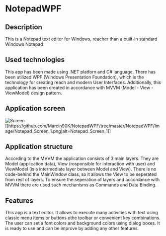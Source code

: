 # NotepadWPF

## Description 
This is a Notepad text editor for Windows, reacher than a built-in standard Windows Notepad


## Used technologies
This app has been made using .NET platforn and C# language. There has been utilized WPF (Windows Presentation Foundation), which is the technology for creating reach and modern User Interfaces.
Additionally, this application has been created in accordance with MVVM (Model - View - ViewModel) design pattern.


## Application screen
<img src="Image/Notepad_Screen_1.png" alt="Screen" />
[[https://github.com/Marcin90K/NotepadWPF/tree/master/NotepadWPF/Image/Notepad_Screen_1.png|alt=Notepad_Screen_1]]


## Application structure
According to the MVVM the application consists of 3 main layers. They are Model (application data), View (rosponsible for interaction with user) and ViewModel (is a intermediate layer between Model and View). 
There is no code-behind the MainWindow class, so it allows the View to be seperated from rest of layers. To ensure the seperation of layers and accordance with MVVM there are used such mechanisms as Commands and Data Binding.


## Features
This app is a text editor. It allows to execute many activities with text using classic menu items or buttons othe toolbar or convenient key combinations. The user can set a font colors and background colors using dialog boxes.
It is ready to use and can be improve by adding any other features.





